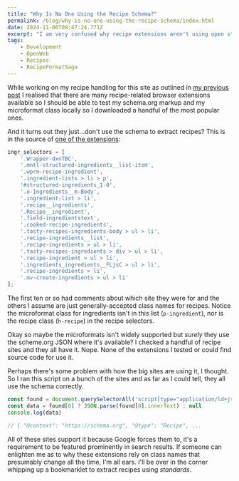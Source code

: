 ```yaml
---
title: "Why Is No One Using the Recipe Schema?"
permalink: /blog/why-is-no-one-using-the-recipe-schema/index.html
date: 2024-11-06T08:47:24.771Z
excerpt: "I am very confused why recipe extensions aren't using open standards that everyone supports"
tags:
    - Development
    - OpenWeb
    - Recipes
    - RecipeFormatSaga
---
```


While working on my recipe handling for this site as outlined in [my previous post](https://rknight.me/blog/thinking-about-recipe-formats-more-than-anyone-should/) I realised that there are many recipe-related browser extensions available so I should be able to test my schema.org markup and my microformat class locally so I downloaded a handful of the most popular ones.

And it turns out they just...don't use the schema to extract recipes? This is in the source of [one of the extensions](https://github.com/bradenzingler/recipe_extractor/blob/master/content.js):

```js
ingr_selectors = [
    '.Wrapper-dxnTBC',                          
    '.mntl-structured-ingredients__list-item',  
    '.wprm-recipe-ingredient',                  
    '.ingredient-lists > li > p',               
    '#structured-ingredients_1-0',              
    '.o-Ingredients__m-Body',                   
    '.ingredient-list > li',                         
    '.recipe__ingredients',                     
    '.Recipe__ingredient',
    '.field-ingredientstext',                   
    '.cooked-recipe-ingredients',               
    '.tasty-recipes-ingredients-body > ul > li', 
    '.recipe-ingredients__list',                
    '.recipe-ingredients > ul > li',            
    '.tasty-recipes-ingredients > div > ul > li',
    '.recipe-ingredient > ul > li',
    '.ingredients_ingredients__FLjsC > ul > li',
    '.recipe-ingredients > li',
    '.mv-create-ingredients > ul > li'
];
```

The first ten or so had comments about which site they were for and the others I assume are just generally-accepted class names for recipes. Notice the microformat class for ingredients isn't in this list (`p-ingredient`), nor is the recipe class (`h-recipe`) in the recipe selectors.

Okay so maybe the microformats isn't widely supported but _surely_ they use the scheme.org JSON where it's available? I checked a handful of recipe sites and they all have it. Nope. None of the extensions I tested or could find source code for use it.

Perhaps there's some problem with how the big sites are using it, I thought. So I ran this script on a bunch of the sites and as far as I could tell, they all use the schema correctly.

```js
const found = document.querySelectorAll('script[type="application/ld+json"]')
const data = found[0] ? JSON.parse(found[0].innerText) : null
console.log(data)

// { "@context": "https://schema.org", "@type": "Recipe", ...
```

All of these sites support it because Google forces them to, it's a requirement to be featured prominently in search results. If someone can enlighten me as to why these extensions rely on class names that presumably change all the time, I'm all ears. I'll be over in the corner whipping up a bookmarklet to extract recipes using _standards_.